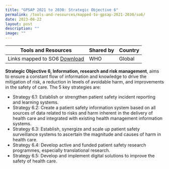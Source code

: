 ```yaml
---
title: "GPSAP 2021 to 2030: Strategic Objective 6"
permalink: /tools-and-resources/mapped-to-gpsap-2021-2030/so6/
date: 2023-08-22
layout: post
description: ""
image: ""
---
```

| Tools and Resources | Shared by| Country|
| -------- | -------- | -------- |
| Links mapped to SO6 [Download](/files/gkpslinka06-20232406.pdf)  | WHO | Global |

**Strategic Objective 6, Information, research and risk management**, aims to ensure a constant flow of information and knowledge to drive the mitigation of risk, a reduction in levels of avoidable harm, and improvements in the safety of care. The 5 key strategies are:

* Strategy 6.1: Establish or strengthen patient safety incident reporting and learning systems.
* Strategy 6.2: Create a patient safety information system based on all sources of data related to risks and harm inherent in the delivery of health care and integrated with existing health management information systems.
* Strategy 6.3: Establish, synergize and scale up patient safety surveillance systems to ascertain the magnitude and causes of harm in health care.
* Strategy 6.4: Develop active and funded patient safety research programmes, especially translational research.
* Strategy 6.5: Develop and implement digital solutions to improve the safety of health care.



